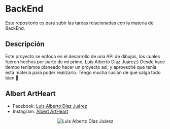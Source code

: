 
# BackEnd
Este repositorio es para subir las tareas relacionadas con la materia de BackEnd.

## Descripción
Este proyecto se enfoca en el desarrollo de una API de dibujos, los cuales fueron hechos por parte de mi primo, Luis Alberto Díaz Juárez:)
Desde hace tiempo teníamos planeado hacer un proyecto así, y aproveché que tenía esta materia para poder realizarlo. Tengo mucha ilusión de que salga todo bien 🥳

## Albert ArtHeart
- Facebook: [Luis Alberto Díaz Juárez](https://www.facebook.com/profile.php?id=100063647438511)
- Instagram: [Albert ArtHeart](https://www.instagram.com/albert_artheart/)

<div align="center">
  <img src="https://github.com/MiguelVazquez2003/BackEnd/assets/111162565/01f85d3a-85a9-4db1-98e9-3f385d304e43" alt="Luis Alberto Díaz Juárez">
</div>


